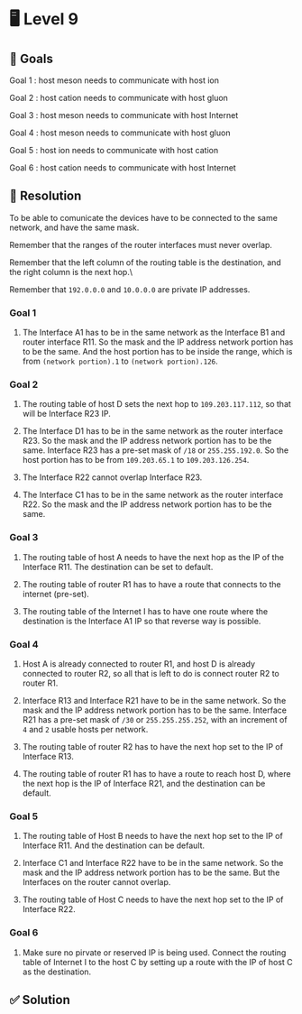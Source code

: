 # 🖥️ Level 9

## 🎯 Goals

Goal 1 : host meson needs to communicate with host ion

Goal 2 : host cation needs to communicate with host gluon

Goal 3 : host meson needs to communicate with host Internet

Goal 4 : host meson needs to communicate with host gluon

Goal 5 : host ion needs to communicate with host cation

Goal 6 : host cation needs to communicate with host Internet

## 🔧 Resolution

To be able to comunicate the devices have to be connected to the same network, and have the same mask.

Remember that the ranges of the router interfaces must never overlap.

Remember that the left column of the routing table is the destination, and the right column is the next hop.\

Remember that `192.0.0.0` and `10.0.0.0` are private IP addresses.

### Goal 1

1. The Interface A1 has to be in the same network as the Interface B1 and router interface R11. So the mask and the IP address network portion has to be the same. And the host portion has to be inside the range, which is from `(network portion).1` to `(network portion).126`.

### Goal 2

1. The routing table of host D sets the next hop to `109.203.117.112`, so that will be Interface R23 IP.

2. The Interface D1 has to be in the same network as the router interface R23. So the mask and the IP address network portion has to be the same. Interface R23 has a pre-set mask of `/18` or `255.255.192.0`. So the host portion has to be from `109.203.65.1` to `109.203.126.254`.

3. The Interface R22 cannot overlap Interface R23.

4. The Interface C1 has to be in the same network as the router interface R22. So the mask and the IP address network portion has to be the same.

### Goal 3

1. The routing table of host A needs to have the next hop as the IP of the Interface R11. The destination can be set to default.

2. The routing table of router R1 has to have a route that connects to the internet (pre-set).

3. The routing table of the Internet I has to have one route where the destination is the Interface A1 IP so that reverse way is possible.

### Goal 4

1. Host A is already connected to router R1, and host D is already connected to router R2, so all that is left to do is connect router R2 to router R1.

2. Interface R13 and Interface R21 have to be in the same network. So the mask and the IP address network portion has to be the same. Interface R21 has a pre-set mask of `/30` or `255.255.255.252`, with an increment of `4` and `2` usable hosts per network.

3. The routing table of router R2 has to have the next hop set to the IP of Interface R13.

4. The routing table of router R1 has to have a route to reach host D, where the next hop is the IP of Interface R21, and the destination can be default.

### Goal 5

1. The routing table of Host B needs to have the next hop set to the IP of Interface R11. And the destination can be default.

2. Interface C1 and Interface R22 have to be in the same network. So the mask and the IP address network portion has to be the same. But the Interfaces on the router cannot overlap.

3. The routing table of Host C needs to have the next hop set to the IP of Interface R22.


### Goal 6

1. Make sure no pirvate or reserved IP is being used. Connect the routing table of Internet I to the host C by setting up a route with the IP of host C as the destination.


## ✅ Solution